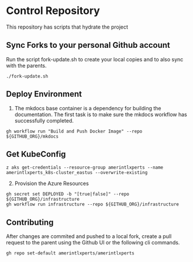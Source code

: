# Control Repository

This repository has scripts that hydrate the project

## Sync Forks to your personal Github account

Run the script fork-update.sh to create your local copies and to also sync with the parents.

```
./fork-update.sh
```

## Deploy Environment

1. The mkdocs base container is a dependency for building the documentation. The first task is to make sure the mkdocs workflow has successfully completed.

```
gh workflow run "Build and Push Docker Image" --repo ${GITHUB_ORG}/mkdocs
```

## Get KubeConfig

```
z aks get-credentials --resource-group amerintlxperts --name amerintlxperts_k8s-cluster_eastus --overwrite-existing
```

2. Provision the Azure Resources

```
gh secret set DEPLOYED -b "[true|false]" --repo ${GITHUB_ORG}/infrastructure
gh workflow run infrastructure --repo ${GITHUB_ORG}/infrastructure
```

## Contributing

After changes are commited and pushed to a local fork, create a pull request to the parent using the Github UI or the following cli commands.

```
gh repo set-default amerintlxperts/amerintlxperts
```
